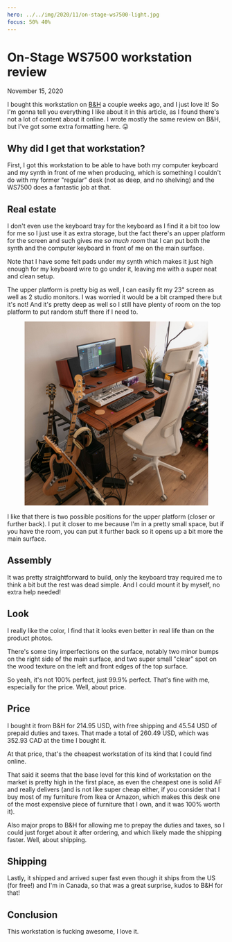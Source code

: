 ```yaml
---
hero: ../../img/2020/11/on-stage-ws7500-light.jpg
focus: 50% 40%
---
```


On-Stage WS7500 workstation review
==================================
November 15, 2020

I bought this workstation on [B&H](https://www.bhphotovideo.com/c/product/570386-REG/On_Stage_WS7500RB_WS7500_Studio_Workstation_Rosewood.html)
a couple weeks ago, and I just love it! So I'm gonna tell you everything
I like about it in this article, as I found there's not a lot of content
about it online. I wrote mostly the same review on B&H, but I've got
some extra formatting here. 😛

Why did I get that workstation?
-------------------------------

First, I got this workstation to be able to have both my computer
keyboard and my synth in front of me when producing, which is something
I couldn't do with my former "regular" desk (not as deep, and no
shelving) and the WS7500 does a fantastic job at that.

Real estate
-----------

I don't even use the keyboard tray for the keyboard as I find it a
bit too low for me so I just use it as extra storage, but the fact
there's an upper platform for the screen and such gives me *so much
room* that I can put both the synth and the computer keyboard in front
of me on the main surface.

Note that I have some felt pads under my synth which makes it just high
enough for my keyboard wire to go under it, leaving me with a super neat
and clean setup.

The upper platform is pretty big as well, I can easily fit my 23" screen
as well as 2 studio monitors. I was worried it would be a bit cramped there but it's not! And it's
pretty deep as well so I still have plenty of room on the top platform
to put random stuff there if I need to.

<figure class="center">
  <img alt="OnStage WS7500" src="../../img/2020/11/on-stage-ws7500.jpg">
</figure>

I like that there is two possible positions for the upper platform
(closer or further back). I put it closer to me because I'm in a pretty
small space, but if you have the room, you can put it further back so it
opens up a bit more the main surface.

Assembly
--------

It was pretty straightforward to build, only the keyboard tray required
me to think a bit but the rest was dead simple. And I could mount it by
myself, no extra help needed!

Look
----

I really like the color, I find that it looks even better in real life
than on the product photos.

There's some tiny imperfections on the surface, notably two minor bumps
on the right side of the main surface, and two super small "clear" spot
on the wood texture on the left and front edges of the top surface.

So yeah, it's not 100% perfect, just 99.9% perfect. That's fine with me,
especially for the price. Well, about price.

Price
-----

I bought it from B&H for 214.95 USD, with free shipping and 45.54 USD of
prepaid duties and taxes. That made a total of 260.49 USD, which was 352.93
CAD at the time I bought it.

At that price, that's the cheapest workstation of its kind that I could
find online.

That said it seems that the base level for this kind of workstation on
the market is pretty high in the first place, as even the cheapest one
is solid AF and really delivers (and is not like super cheap either, if
you consider that I buy most of my furniture from Ikea or Amazon, which
makes this desk one of the most expensive piece of furniture that I
own, and it was 100% worth it).

Also major props to B&H for allowing me to prepay the duties and taxes,
so I could just forget about it after ordering, and which likely made
the shipping faster. Well, about shipping.

Shipping
--------

Lastly, it shipped and arrived super fast even though it ships from the
US (for free!) and I'm in Canada, so that was a great surprise, kudos to
B&H for that!

Conclusion
----------

This workstation is fucking awesome, I love it.
